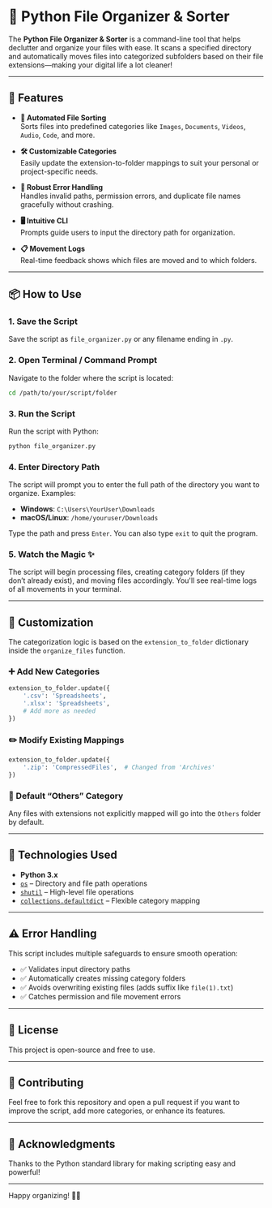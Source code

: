# 📁 Python File Organizer & Sorter

The **Python File Organizer & Sorter** is a command-line tool that helps declutter and organize your files with ease. It scans a specified directory and automatically moves files into categorized subfolders based on their file extensions—making your digital life a lot cleaner!

---

## 🚀 Features

- **🔄 Automated File Sorting**  
  Sorts files into predefined categories like `Images`, `Documents`, `Videos`, `Audio`, `Code`, and more.

- **🛠️ Customizable Categories**  
  Easily update the extension-to-folder mappings to suit your personal or project-specific needs.

- **🧱 Robust Error Handling**  
  Handles invalid paths, permission errors, and duplicate file names gracefully without crashing.

- **🖥️ Intuitive CLI**  
  Prompts guide users to input the directory path for organization.

- **📋 Movement Logs**  
  Real-time feedback shows which files are moved and to which folders.

---

## 📦 How to Use

### 1. Save the Script

Save the script as `file_organizer.py` or any filename ending in `.py`.

### 2. Open Terminal / Command Prompt

Navigate to the folder where the script is located:

```bash
cd /path/to/your/script/folder
````

### 3. Run the Script

Run the script with Python:

```bash
python file_organizer.py
```

### 4. Enter Directory Path

The script will prompt you to enter the full path of the directory you want to organize.
Examples:

* **Windows**: `C:\Users\YourUser\Downloads`
* **macOS/Linux**: `/home/youruser/Downloads`

Type the path and press `Enter`. You can also type `exit` to quit the program.

### 5. Watch the Magic ✨

The script will begin processing files, creating category folders (if they don’t already exist), and moving files accordingly. You'll see real-time logs of all movements in your terminal.

---

## 🔧 Customization

The categorization logic is based on the `extension_to_folder` dictionary inside the `organize_files` function.

### ➕ Add New Categories

```python
extension_to_folder.update({
    '.csv': 'Spreadsheets',
    '.xlsx': 'Spreadsheets',
    # Add more as needed
})
```

### ✏️ Modify Existing Mappings

```python
extension_to_folder.update({
    '.zip': 'CompressedFiles',  # Changed from 'Archives'
})
```

### 📂 Default “Others” Category

Any files with extensions not explicitly mapped will go into the `Others` folder by default.

---

## 🧪 Technologies Used

* **Python 3.x**
* [`os`](https://docs.python.org/3/library/os.html) – Directory and file path operations
* [`shutil`](https://docs.python.org/3/library/shutil.html) – High-level file operations
* [`collections.defaultdict`](https://docs.python.org/3/library/collections.html#collections.defaultdict) – Flexible category mapping

---

## ⚠️ Error Handling

This script includes multiple safeguards to ensure smooth operation:

* ✅ Validates input directory paths
* ✅ Automatically creates missing category folders
* ✅ Avoids overwriting existing files (adds suffix like `file(1).txt`)
* ✅ Catches permission and file movement errors

---

## 📃 License

This project is open-source and free to use.

---

## 🤝 Contributing

Feel free to fork this repository and open a pull request if you want to improve the script, add more categories, or enhance its features.

---

## 🙌 Acknowledgments

Thanks to the Python standard library for making scripting easy and powerful!

---

Happy organizing! 🧹📂

```

